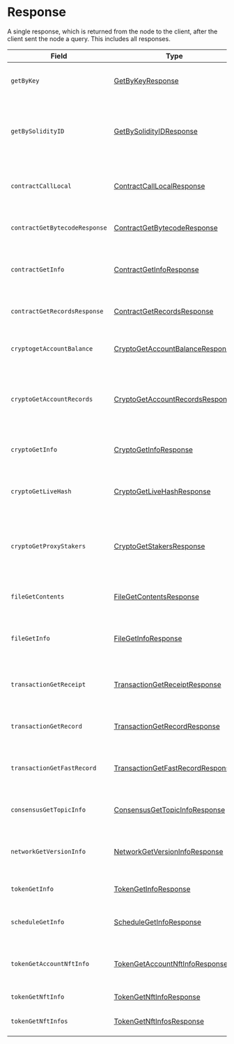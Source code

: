 # Response

A single response, which is returned from the node to the client, after the client sent the node a query. This includes all responses.

| Field                         | Type                                                                                                                                                          | Description                                                                               |
| ----------------------------- | ------------------------------------------------------------------------------------------------------------------------------------------------------------- | ----------------------------------------------------------------------------------------- |
| `getByKey`                    | [GetByKeyResponse](getbykey.md#getbykeyresponse)                                                                                                              | Get all entities associated with a given key                                              |
| `getBySolidityID`             | [GetBySolidityIDResponse](getbysolidityid.md#getbysolidityidresponse)                                                                                         | Get the IDs in the format used in transactions, given the format used in Solidity         |
| `contractCallLocal`           | [ContractCallLocalResponse](../readme-1-1/contractcalllocal.md#contractcalllocalresponse)                                                                     | Response to call a function of a smart contract instance                                  |
| `contractGetBytecodeResponse` | [ContractGetBytecodeResponse](../readme-1-1/contractgetbytecode.md)                                                                                           | Get the bytecode for a smart contract instance                                            |
| `contractGetInfo`             | [ContractGetInfoResponse](../readme-1-1/contractgetinfo.md#contractgetinforesponse)                                                                           | Get information about a smart contract instance                                           |
| `contractGetRecordsResponse`  | [ContractGetRecordsResponse](https://github.com/theekrystallee/hedera-style-guide/blob/sdk-v1/deprecated/hedera-api/miscellaneous/broken-reference/README.md) | Get all existing records for a smart contract instance                                    |
| `cryptogetAccountBalance`     | [CryptoGetAccountBalanceResponse](../cryptocurrency-accounts/cryptogetaccountbalance.md)                                                                      | Get the current balance in a cryptocurrency account                                       |
| `cryptoGetAccountRecords`     | [CryptoGetAccountRecordsResponse](../cryptocurrency-accounts/cryptogetaccountrecords.md)                                                                      | Get all the records that currently exist for transactions involving an account            |
| `cryptoGetInfo`               | [CryptoGetInfoResponse](../cryptocurrency-accounts/cryptogetinfo.md#cryptogetinforesponse)                                                                    | Get all information about an account                                                      |
| `cryptoGetLiveHash`           | [CryptoGetLiveHashResponse](../cryptocurrency-accounts/cryptogetinfo.md)                                                                                      | Get a single claim from a single account (or null if it doesn't exist) |
| `cryptoGetProxyStakers`       | [CryptoGetStakersResponse](../cryptocurrency-accounts/cryptogetstakers.md)                                                                                    | Get all the accounts that proxy stake to a given account, and how much they proxy stake   |
| `fileGetContents`             | [FileGetContentsResponse](../readme-1/filegetcontents.md)                                                                                                     | Get the contents of a file (the bytes stored in it)                    |
| `fileGetInfo`                 | [FileGetInfoResponse](../readme-1/filegetinfo.md)                                                                                                             | Get information about a file, such as its expiration date                                 |
| `transactionGetReceipt`       | [TransactionGetReceiptResponse](transactiongetreceipt.md)                                                                                                     | Get a receipt for a transaction (lasts 180 seconds)                    |
| `transactionGetRecord`        | [TransactionGetRecordResponse](transactiongetrecord.md)                                                                                                       | Get a record for a transaction (lasts 1 hour)                          |
| `transactionGetFastRecord`    | [TransactionGetFastRecordResponse](transactiongetfastrecord.md)                                                                                               | Get a record for a transaction (lasts 180 seconds)                     |
| `consensusGetTopicInfo`       | [ConsensusGetTopicInfoResponse](../consensus/consensusgettopicinfo.md)                                                                                        | Parameters of and state of a consensus topic.                             |
| `networkGetVersionInfo`       | [NetworkGetVersionInfoResponse](networkgetversioninfo.md)                                                                                                     | Semantic versions of Hedera Services and HAPI proto                                       |
| `tokenGetInfo`                | [TokenGetInfoResponse](../token-service/tokengetinfo.md)                                                                                                      | Get all information about a token                                                         |
| `scheduleGetInfo`             | [ScheduleGetInfoResponse](../schedule-service/schedulegetinfo.md)                                                                                             | Get all information about a schedule entity                                               |
| `tokenGetAccountNftInfo`      | [TokenGetAccountNftInfoResponse](../token-service/tokengetaccountnftinfo.md)                                                                                  | A list of the NFTs associated with the account                                            |
| `tokenGetNftInfo`             | [TokenGetNftInfoResponse](../token-service/tokengetnftinfo.md)                                                                                                | All information about an NFT                                                              |
| `tokenGetNftInfos`            | [TokenGetNftInfosResponse](../token-service/tokengetinfo.md)                                                                                                  | A list of the NFTs for the token                                                          |
